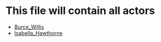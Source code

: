 # This file will contain all actors

- [Burce_Willis](./../actors/Bruce_Willis.md)
- [Isabella_Hawthorne](./../actors/Isabella_Hawthorne.md)

